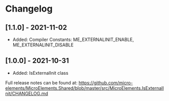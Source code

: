 ﻿# Changelog

## [1.1.0] - 2021-11-02
- Added: Compiler Constants: ME_EXTERNALINIT_ENABLE, ME_EXTERNALINIT_DISABLE

## [1.0.0] - 2021-10-31
- Added: IsExternalInit class

Full release notes can be found at: https://github.com/micro-elements/MicroElements.Shared/blob/master/src/MicroElements.IsExternalInit/CHANGELOG.md
